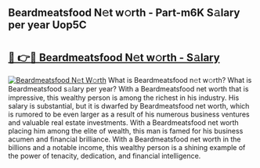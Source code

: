 ## Beardmeatsfood N𝚎t w𝚘rth - Part-m6K S𝚊lary per year Uop5C

# <h2><a href="http://gc343ri.nevu.top/?p=Beardmeatsfood">🔗 👉🔴 Beardmeatsfood N𝚎t w𝚘rth - S𝚊lary</a></h2>

[![Beardmeatsfood N𝚎t W𝚘rth](https://i.imgur.com/Oavwk0R.jpeg)](http://gc343ri.nevu.top/?p=Beardmeatsfood)
What is Beardmeatsfood n𝚎t w𝚘rth? What is Beardmeatsfood s𝚊lary per year?
With a Beardmeatsfood net worth that is impressive, this wealthy person is among the richest in his industry. His salary is substantial, but it is dwarfed by Beardmeatsfood net worth, which is rumored to be even larger as a result of his numerous business ventures and valuable real estate investments. With a Beardmeatsfood net worth placing him among the elite of wealth, this man is famed for his business acumen and financial brilliance. With a Beardmeatsfood net worth in the billions and a notable income, this wealthy person is a shining example of the power of tenacity, dedication, and financial intelligence.
